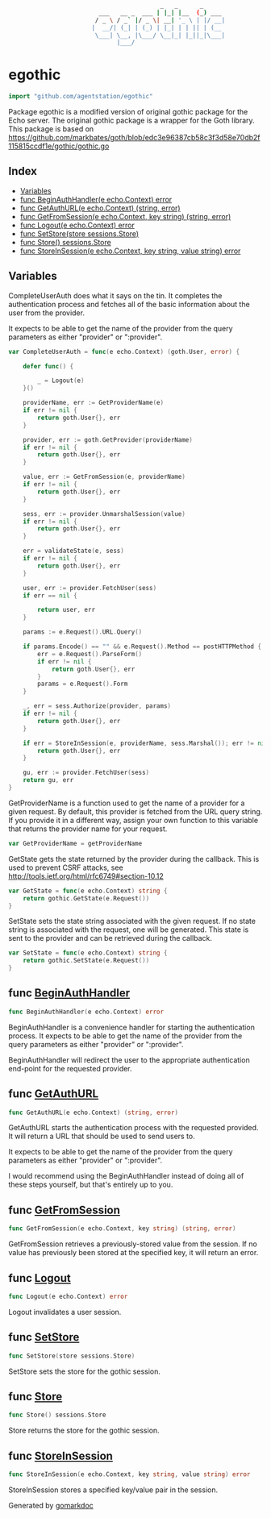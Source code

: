 ```sh
                                          _   _      _
                         ___   __ _  ___ | |_| |__  (_) ___ 
                        / _ \ / _` |/ _ \| __| '_ \ | |/ __|
                       |  __/| (_| | (_) | |_| | | || | (__ 
                        \___| \__, |\___/ \__|_| |_||_|\___|
                              |___/                     
```

<!-- gomarkdoc:embed:start -->

<!-- Code generated by gomarkdoc. DO NOT EDIT -->

# egothic

```go
import "github.com/agentstation/egothic"
```

Package egothic is a modified version of original gothic package for the Echo server. The original gothic package is a wrapper for the Goth library. This package is based on https://github.com/markbates/goth/blob/edc3e96387cb58c3f3d58e70db2f115815ccdf1e/gothic/gothic.go

## Index

- [Variables](<#variables>)
- [func BeginAuthHandler\(e echo.Context\) error](<#BeginAuthHandler>)
- [func GetAuthURL\(e echo.Context\) \(string, error\)](<#GetAuthURL>)
- [func GetFromSession\(e echo.Context, key string\) \(string, error\)](<#GetFromSession>)
- [func Logout\(e echo.Context\) error](<#Logout>)
- [func SetStore\(store sessions.Store\)](<#SetStore>)
- [func Store\(\) sessions.Store](<#Store>)
- [func StoreInSession\(e echo.Context, key string, value string\) error](<#StoreInSession>)


## Variables

<a name="CompleteUserAuth"></a>CompleteUserAuth does what it says on the tin. It completes the authentication process and fetches all of the basic information about the user from the provider.

It expects to be able to get the name of the provider from the query parameters as either "provider" or ":provider".

```go
var CompleteUserAuth = func(e echo.Context) (goth.User, error) {

    defer func() {

        _ = Logout(e)
    }()

    providerName, err := GetProviderName(e)
    if err != nil {
        return goth.User{}, err
    }

    provider, err := goth.GetProvider(providerName)
    if err != nil {
        return goth.User{}, err
    }

    value, err := GetFromSession(e, providerName)
    if err != nil {
        return goth.User{}, err
    }

    sess, err := provider.UnmarshalSession(value)
    if err != nil {
        return goth.User{}, err
    }

    err = validateState(e, sess)
    if err != nil {
        return goth.User{}, err
    }

    user, err := provider.FetchUser(sess)
    if err == nil {

        return user, err
    }

    params := e.Request().URL.Query()

    if params.Encode() == "" && e.Request().Method == postHTTPMethod {
        err = e.Request().ParseForm()
        if err != nil {
            return goth.User{}, err
        }
        params = e.Request().Form
    }

    _, err = sess.Authorize(provider, params)
    if err != nil {
        return goth.User{}, err
    }

    if err = StoreInSession(e, providerName, sess.Marshal()); err != nil {
        return goth.User{}, err
    }

    gu, err := provider.FetchUser(sess)
    return gu, err
}
```

<a name="GetProviderName"></a>GetProviderName is a function used to get the name of a provider for a given request. By default, this provider is fetched from the URL query string. If you provide it in a different way, assign your own function to this variable that returns the provider name for your request.

```go
var GetProviderName = getProviderName
```

<a name="GetState"></a>GetState gets the state returned by the provider during the callback. This is used to prevent CSRF attacks, see http://tools.ietf.org/html/rfc6749#section-10.12

```go
var GetState = func(e echo.Context) string {
    return gothic.GetState(e.Request())
}
```

<a name="SetState"></a>SetState sets the state string associated with the given request. If no state string is associated with the request, one will be generated. This state is sent to the provider and can be retrieved during the callback.

```go
var SetState = func(e echo.Context) string {
    return gothic.SetState(e.Request())
}
```

<a name="BeginAuthHandler"></a>
## func [BeginAuthHandler](<https://github.com/agentstation/egothic/blob/master/egothic.go#L41>)

```go
func BeginAuthHandler(e echo.Context) error
```

BeginAuthHandler is a convenience handler for starting the authentication process. It expects to be able to get the name of the provider from the query parameters as either "provider" or ":provider".

BeginAuthHandler will redirect the user to the appropriate authentication end\-point for the requested provider.

<a name="GetAuthURL"></a>
## func [GetAuthURL](<https://github.com/agentstation/egothic/blob/master/egothic.go#L74>)

```go
func GetAuthURL(e echo.Context) (string, error)
```

GetAuthURL starts the authentication process with the requested provided. It will return a URL that should be used to send users to.

It expects to be able to get the name of the provider from the query parameters as either "provider" or ":provider".

I would recommend using the BeginAuthHandler instead of doing all of these steps yourself, but that's entirely up to you.

<a name="GetFromSession"></a>
## func [GetFromSession](<https://github.com/agentstation/egothic/blob/master/egothic.go#L243>)

```go
func GetFromSession(e echo.Context, key string) (string, error)
```

GetFromSession retrieves a previously\-stored value from the session. If no value has previously been stored at the specified key, it will return an error.

<a name="Logout"></a>
## func [Logout](<https://github.com/agentstation/egothic/blob/master/egothic.go#L218>)

```go
func Logout(e echo.Context) error
```

Logout invalidates a user session.

<a name="SetStore"></a>
## func [SetStore](<https://github.com/agentstation/egothic/blob/master/egothic.go#L24>)

```go
func SetStore(store sessions.Store)
```

SetStore sets the store for the gothic session.

<a name="Store"></a>
## func [Store](<https://github.com/agentstation/egothic/blob/master/egothic.go#L29>)

```go
func Store() sessions.Store
```

Store returns the store for the gothic session.

<a name="StoreInSession"></a>
## func [StoreInSession](<https://github.com/agentstation/egothic/blob/master/egothic.go#L237>)

```go
func StoreInSession(e echo.Context, key string, value string) error
```

StoreInSession stores a specified key/value pair in the session.

Generated by [gomarkdoc](<https://github.com/princjef/gomarkdoc>)


<!-- gomarkdoc:embed:end -->